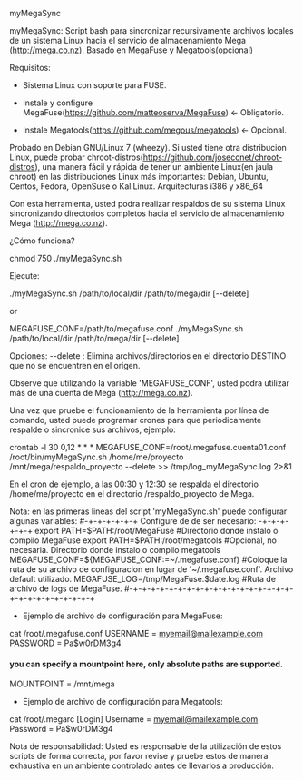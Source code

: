 myMegaSync

myMegaSync: Script bash para sincronizar recursivamente archivos locales de un sistema Linux hacia el servicio de almacenamiento Mega (http://mega.co.nz). Basado en MegaFuse y Megatools(opcional)

Requisitos:

+ Sistema Linux con soporte para FUSE.

+ Instale y configure MegaFuse(https://github.com/matteoserva/MegaFuse) <- Obligatorio.

+ Instale Megatools(https://github.com/megous/megatools) <- Opcional.

Probado en Debian GNU/Linux 7 (wheezy). Si usted tiene otra distribucion Linux, puede probar chroot-distros(https://github.com/joseccnet/chroot-distros), una manera fácil y rápida de tener un ambiente Linux(en jaula chroot) en las distribuciones Linux más importantes: Debian, Ubuntu, Centos, Fedora, OpenSuse o KaliLinux. Arquitecturas i386 y x86_64

Con esta herramienta, usted podra realizar respaldos de su sistema Linux sincronizando directorios completos hacia el servicio de almacenamiento Mega (http://mega.co.nz).

¿Cómo funciona?

chmod 750 ./myMegaSync.sh

Ejecute:

./myMegaSync.sh /path/to/local/dir /path/to/mega/dir [--delete]

or

MEGAFUSE_CONF=/path/to/megafuse.conf ./myMegaSync.sh /path/to/local/dir /path/to/mega/dir [--delete]

Opciones:
  --delete : Elimina archivos/directorios en el directorio DESTINO que no se encuentren en el origen.

Observe que utilizando la variable 'MEGAFUSE_CONF', usted podra utilizar más de una cuenta de Mega (http://mega.co.nz).

Una vez que pruebe el funcionamiento de la herramienta por línea de comando, usted puede programar crones para que periodicamente respalde o sincronice sus archivos, ejemplo:

crontab -l
30 0,12 * * * MEGAFUSE_CONF=/root/.megafuse.cuenta01.conf /root/bin/myMegaSync.sh /home/me/proyecto /mnt/mega/respaldo_proyecto --delete >> /tmp/log_myMegaSync.log 2>&1

En el cron de ejemplo, a las 00:30 y 12:30 se respalda el directorio /home/me/proyecto en el directorio /respaldo_proyecto de Mega.

Nota: en las primeras lineas del script 'myMegaSync.sh' puede configurar algunas variables:
 #-+-+-+-+-+-+ Configure de de ser necesario: -+-+-+-+-+-+
export PATH=$PATH:/root/MegaFuse #Directorio donde instalo o compilo MegaFuse
export PATH=$PATH:/root/megatools #Opcional, no necesaria. Directorio donde instalo o compilo megatools
MEGAFUSE_CONF=${MEGAFUSE_CONF:=~/.megafuse.conf} #Coloque la ruta de su archivo de configuracion en lugar de '~/.megafuse.conf'. Archivo default utilizado.
MEGAFUSE_LOG=/tmp/MegaFuse.$date.log #Ruta de archivo de logs de MegaFuse.
 #-+-+-+-+-+-+-+-+-+-+-+-+-+-+-+-+-+-+-+-+-+-+-+-+-+-+-+-+ 

+ Ejemplo de archivo de configuración para MegaFuse:

cat /root/.megafuse.conf
USERNAME = myemail@mailexample.com
PASSWORD = Pa$w0rDM3g4
 #### you can specify a mountpoint here, only absolute paths are supported.
MOUNTPOINT = /mnt/mega

+ Ejemplo de archivo de configuración para Megatools:

cat /root/.megarc
[Login]
Username = myemail@mailexample.com
Password = Pa$w0rDM3g4

Nota de responsabilidad: Usted es responsable de la utilización de estos scripts de forma correcta, por favor revise y pruebe estos de manera exhaustiva en un ambiente controlado antes de llevarlos a producción.
